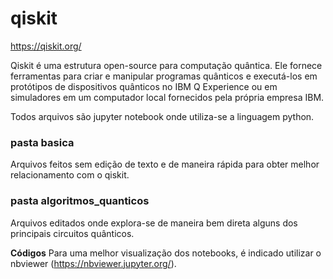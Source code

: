 # qiskit
https://qiskit.org/

Qiskit é uma estrutura open-source para computação quântica. Ele fornece ferramentas para criar e manipular programas quânticos e executá-los em protótipos de dispositivos quânticos no IBM Q Experience ou em simuladores em um computador local fornecidos pela própria empresa IBM. 

Todos arquivos são jupyter notebook onde utiliza-se a linguagem python.

### pasta basica
Arquivos feitos sem edição de texto e de maneira rápida para obter melhor relacionamento com o qiskit.

### pasta algoritmos_quanticos
Arquivos editados onde explora-se de maneira bem direta alguns dos principais circuitos quânticos.

**Códigos** 
Para uma melhor visualização dos notebooks, é indicado utilizar o nbviewer (https://nbviewer.jupyter.org/).
